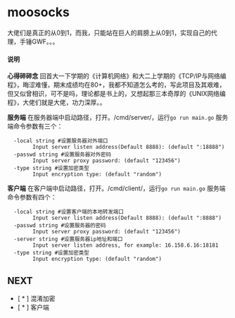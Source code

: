 # moosocks

大佬们是真正的从0到1，而我，只能站在巨人的肩膀上从0到1，实现自己的代理，手锤GWF。。。


#### 说明
**心得碎碎念**
回首大一下学期的《计算机网络》和大二上学期的《TCP/IP与网络编程》，晦涩难懂，期末成绩均在80+，我都不知道怎么考的，写此项目及其艰难，但又似曾相识，可不是吗，理论都是书上的，又想起那三本奇厚的《UNIX网络编程》，大佬们就是大佬，功力深厚。。

**服务端**
在服务器端中启动路径，打开。/cmd/server/，运行`go run main.go`
服务端命令参数有三个：
```
  -local string #设置服务器对外端口
    	Input server listen address(Default 8888): (default ":18888")
  -passwd string #设置服务器对外密码
    	Input server proxy password: (default "123456")
  -type string #设置加密类型
    	Input encryption type: (default "random")
```

**客户端**
在客户端中启动路径，打开。/cmd/client/，运行`go run main.go`
服务端命令参数有四个：

```
  -local string #设置客户端的本地转发端口
        Input server listen address(Default 8888): (default ":8888")
  -passwd string #设置服务器的密码
        Input server proxy password: (default "123456")
  -server string #设置服务器ip地址和端口
        Input server listen address, for example: 16.158.6.16:18181
  -type string #设置加密类型
    	Input encryption type: (default "random")
```

## NEXT

* [ * ] 混淆加密
* [ * ] 客户端